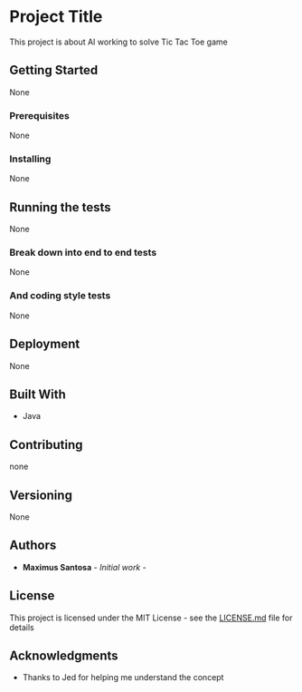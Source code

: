 # Project Title

This project is about AI working to solve Tic Tac Toe game

## Getting Started

None

### Prerequisites

None

### Installing

None

## Running the tests

None

### Break down into end to end tests

None

### And coding style tests

None

## Deployment

None

## Built With

* Java

## Contributing

none

## Versioning

None

## Authors

* **Maximus Santosa** - *Initial work* - 



## License

This project is licensed under the MIT License - see the [LICENSE.md](LICENSE.md) file for details

## Acknowledgments

* Thanks to Jed for helping me understand the concept


